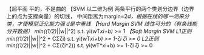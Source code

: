 【超平面
平的，不是曲的
【SVM
以二维为例
两条平行的两个类划分边界（边界上的点为支撑向量）的切线，
中间距离为margin=2*d，根据在线的哪一测来分类，才使模型泛化能力强
d是中垂线
【Hard Margin SVM
线性可分的（有条线能分开数据）
min((1/2)*||w||^2) 
s.t. yi(wT*xi+b) >= 1
【Soft Margin SVM
L1正则
min((1/2)*||w||^2 + CΣζi) 
s.t. yi(wT*xi+b) >= 1-ζi ζi >= 0
L2正则
min((1/2)*||w||^2 + CΣ(ζi^2)) 
s.t. yi(wT*xi+b) >= 1-ζi ζi >= 0
